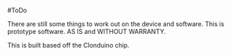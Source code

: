#ToDo

There are still some things to work out on the device and software.
This is prototype software. AS IS and WITHOUT WARRANTY.

This is built based off the Clonduino chip.
